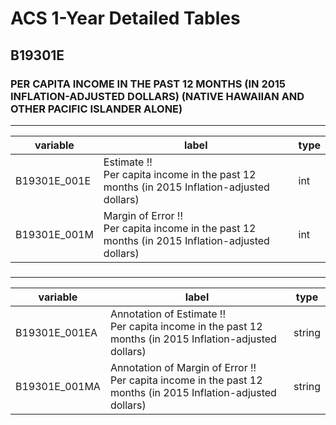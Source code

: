# ACS 1-Year Detailed Tables

## B19301E

### PER CAPITA INCOME IN THE PAST 12 MONTHS (IN 2015 INFLATION-ADJUSTED DOLLARS) (NATIVE HAWAIIAN AND OTHER PACIFIC ISLANDER ALONE)

___

| variable | label | type |
| ----- | ----- | ----- |
| B19301E_001E | Estimate !!<br>Per capita income in the past 12 months (in 2015 Inflation-adjusted dollars) | int |
| B19301E_001M | Margin of Error !!<br>Per capita income in the past 12 months (in 2015 Inflation-adjusted dollars) | int |
### 

___

| variable | label | type |
| ----- | ----- | ----- |
| B19301E_001EA | Annotation of Estimate !!<br>Per capita income in the past 12 months (in 2015 Inflation-adjusted dollars) | string |
| B19301E_001MA | Annotation of Margin of Error !!<br>Per capita income in the past 12 months (in 2015 Inflation-adjusted dollars) | string |

